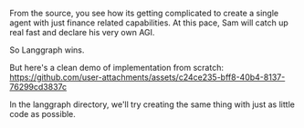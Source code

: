 From the source, you see how its getting complicated to create a single agent with just finance related capabilities.
At this pace, Sam will catch up real fast and declare his very own AGI.

So Langgraph wins.

But here's a clean demo of implementation from scratch:
https://github.com/user-attachments/assets/c24ce235-bff8-40b4-8137-76299cd3837c

In the langgraph directory, we'll try creating the same thing with just as little code as possible.
